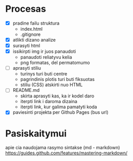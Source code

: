 # Procesas

- [x] pradine failu struktura
   - index.html
   - .gitignore
- [x] atlikti dizano analize
- [x] surasyti html
- [x] issikirpti img ir juos panaudoti
   - panaudoti reliatyvu kelia
   - png formatas, del permatomumo
- [ ] aprasyti stiliu
   - turinys turi buti centre
   - pagrindinis plotis turi buti fiksuotas
   - stiliu (CSS) atskirti nuo HTML
- [ ] README.md 
   - skirta aprasyti kas, ka ir kodel daro
   - iterpti link i daroma dizaina
   - iterpti link, kur galima pamatyti koda
- [x] paviesinti projekta per Github Pages (bus url)

#  Pasiskaitymui

apie cia naudojama rasymo sintakse (md - markdown)
https://guides.github.com/features/mastering-markdown/
